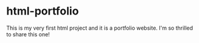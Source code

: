 # html-portfolio
This is my very first html project and it is a portfolio website. I'm so thrilled to share this one!
